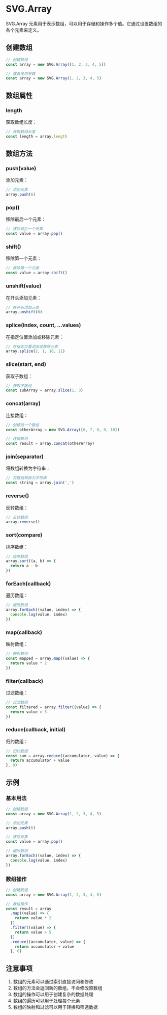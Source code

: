 # SVG.Array

SVG.Array 元素用于表示数组，可以用于存储和操作多个值。它通过设置数组的各个元素来定义。

## 创建数组

```ts
// 创建数组
const array = new SVG.Array([1, 2, 3, 4, 5])

// 或者使用参数
const array = new SVG.Array(1, 2, 3, 4, 5)
```

## 数组属性

### length

获取数组长度：

```ts
// 获取数组长度
const length = array.length
```

## 数组方法

### push(value)

添加元素：

```ts
// 添加元素
array.push(6)
```

### pop()

移除最后一个元素：

```ts
// 移除最后一个元素
const value = array.pop()
```

### shift()

移除第一个元素：

```ts
// 移除第一个元素
const value = array.shift()
```

### unshift(value)

在开头添加元素：

```ts
// 在开头添加元素
array.unshift(0)
```

### splice(index, count, ...values)

在指定位置添加或移除元素：

```ts
// 在指定位置添加或移除元素
array.splice(2, 1, 10, 11)
```

### slice(start, end)

获取子数组：

```ts
// 获取子数组
const subArray = array.slice(1, 3)
```

### concat(array)

连接数组：

```ts
// 创建另一个数组
const otherArray = new SVG.Array([6, 7, 8, 9, 10])

// 连接数组
const result = array.concat(otherArray)
```

### join(separator)

将数组转换为字符串：

```ts
// 将数组转换为字符串
const string = array.join(',')
```

### reverse()

反转数组：

```ts
// 反转数组
array.reverse()
```

### sort(compare)

排序数组：

```ts
// 排序数组
array.sort((a, b) => {
  return a - b
})
```

### forEach(callback)

遍历数组：

```ts
// 遍历数组
array.forEach((value, index) => {
  console.log(value, index)
})
```

### map(callback)

映射数组：

```ts
// 映射数组
const mapped = array.map((value) => {
  return value * 2
})
```

### filter(callback)

过滤数组：

```ts
// 过滤数组
const filtered = array.filter((value) => {
  return value > 3
})
```

### reduce(callback, initial)

归约数组：

```ts
// 归约数组
const sum = array.reduce((accumulator, value) => {
  return accumulator + value
}, 0)
```

## 示例

### 基本用法

```ts
// 创建数组
const array = new SVG.Array(1, 2, 3, 4, 5)

// 添加元素
array.push(6)

// 移除元素
const value = array.pop()

// 遍历数组
array.forEach((value, index) => {
  console.log(value, index)
})
```

### 数组操作

```ts
// 创建数组
const array = new SVG.Array(1, 2, 3, 4, 5)

// 数组操作
const result = array
  .map((value) => {
    return value * 2
  })
  .filter((value) => {
    return value > 5
  })
  .reduce((accumulator, value) => {
    return accumulator + value
  }, 0)
```

## 注意事项

1. 数组的元素可以通过索引直接访问和修改
2. 数组的方法会返回新的数组，不会修改原数组
3. 数组的操作可以用于创建复杂的数据处理
4. 数组的遍历可以用于处理每个元素
5. 数组的映射和过滤可以用于转换和筛选数据
